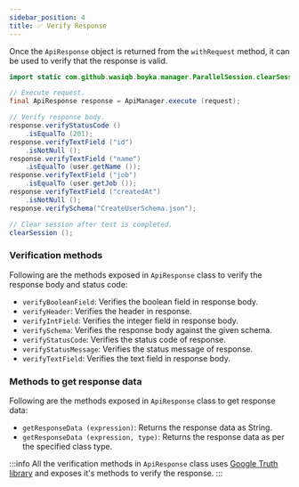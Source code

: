 ```yaml
---
sidebar_position: 4
title: ✅ Verify Response
---
```


Once the `ApiResponse` object is returned from the `withRequest` method, it can be used to verify that the response is valid.

```java
import static com.github.wasiqb.boyka.manager.ParallelSession.clearSession;

// Execute request.
final ApiResponse response = ApiManager.execute (request);

// Verify response body.
response.verifyStatusCode ()
    .isEqualTo (201);
response.verifyTextField ("id")
    .isNotNull ();
response.verifyTextField ("name")
    .isEqualTo (user.getName ());
response.verifyTextField ("job")
    .isEqualTo (user.getJob ());
response.verifyTextField ("createdAt")
    .isNotNull ();
response.verifySchema("CreateUserSchema.json");

// Clear session after test is completed.
clearSession ();
```

### Verification methods

Following are the methods exposed in `ApiResponse` class to verify the response body and status code:

- `verifyBooleanField`: Verifies the boolean field in response body.
- `verifyHeader`: Verifies the header in response.
- `verifyIntField`: Verifies the integer field in response body.
- `verifySchema`: Verifies the response body against the given schema.
- `verifyStatusCode`: Verifies the status code of response.
- `verifyStatusMessage`: Verifies the status message of response.
- `verifyTextField`: Verifies the text field in response body.

### Methods to get response data

Following are the methods exposed in `ApiResponse` class to get response data:

- `getResponseData (expression)`: Returns the response data as String.
- `getResponseData (expression, type)`: Returns the response data as per the specified class type.

:::info
All the verification methods in `ApiResponse` class uses [Google Truth library][truth] and exposes it's methods to verify the response.
:::

[truth]: https://truth.dev/
